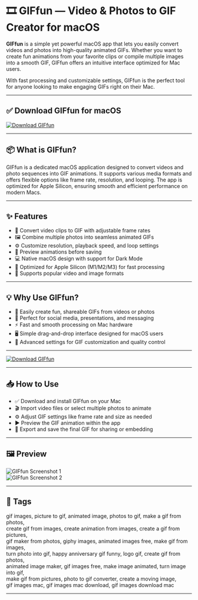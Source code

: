 # 🎞️ GIFfun — Video & Photos to GIF Creator for macOS

**GIFfun** is a simple yet powerful macOS app that lets you easily convert videos and photos into high-quality animated GIFs. Whether you want to create fun animations from your favorite clips or compile multiple images into a smooth GIF, GIFfun offers an intuitive interface optimized for Mac users.

With fast processing and customizable settings, GIFfun is the perfect tool for anyone looking to make engaging GIFs right on their Mac.

---

## ✅ Download GIFfun for macOS  
[![Download GIFfun](https://img.shields.io/badge/Download-GIFfun-blueviolet)](#)

---

## 📦 What is GIFfun?

GIFfun is a dedicated macOS application designed to convert videos and photo sequences into GIF animations. It supports various media formats and offers flexible options like frame rate, resolution, and looping. The app is optimized for Apple Silicon, ensuring smooth and efficient performance on modern Macs.

---

## ✨ Features

- 🎥 Convert video clips to GIF with adjustable frame rates  
- 🖼 Combine multiple photos into seamless animated GIFs  
- ⚙️ Customize resolution, playback speed, and loop settings  
- 🔄 Preview animations before saving  
- 💻 Native macOS design with support for Dark Mode  
- 🚀 Optimized for Apple Silicon (M1/M2/M3) for fast processing  
- 📂 Supports popular video and image formats  

---

## 💡 Why Use GIFfun?

- 🎉 Easily create fun, shareable GIFs from videos or photos  
- 🎨 Perfect for social media, presentations, and messaging  
- ⚡ Fast and smooth processing on Mac hardware  
- 🖥 Simple drag-and-drop interface designed for macOS users  
- 🔧 Advanced settings for GIF customization and quality control  

---

[![Download GIFfun](https://img.shields.io/badge/Download-GIFfun-blueviolet)](#)

---

## 📥 How to Use

- ✅ Download and install GIFfun on your Mac  
- 🎬 Import video files or select multiple photos to animate  
- ⚙️ Adjust GIF settings like frame rate and size as needed  
- ▶️ Preview the GIF animation within the app  
- 💾 Export and save the final GIF for sharing or embedding  

---

## 🖼 Preview

![GIFfun Screenshot 1](https://is1-ssl.mzstatic.com/image/thumb/PurpleSource116/v4/e6/ee/3c/e6ee3c40-bf03-1e05-31b9-7196b14e11d6/47e288a9-9477-4ec4-9d1c-07d67f9fba94_gf1.png/643x0w.jpg)  
![GIFfun Screenshot 2](https://is1-ssl.mzstatic.com/image/thumb/PurpleSource116/v4/bd/fa/9a/bdfa9ac8-f1a2-cbe3-7c84-8602f2abd456/209bfcc7-d45f-4538-a040-824fe236a388_gf3.png/643x0w.jpg)  


---

## 📌 Tags

gif images, picture to gif, animated image, photos to gif, make a gif from photos,  
create gif from images, create animation from images, create a gif from pictures,  
gif maker from photos, giphy images, animated images free, make gif from images,  
turn photo into gif, happy anniversary gif funny, logo gif, create gif from photos,  
animated image maker, gif images free, make image animated, turn image into gif,  
make gif from pictures, photo to gif converter, create a moving image,  
gif images mac, gif images mac download, gif images download mac

---
